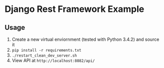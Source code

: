 Django Rest Framework Example
=======================================

## Usage
1. Create a new virtual enviornment (tested with Python 3.4.2) and source it
2. `pip install -r requirements.txt`
3. `./restart_clean_dev_server.sh`
4. View API at `http://localhost:8082/api/`